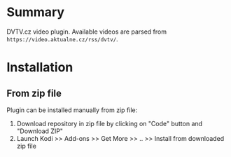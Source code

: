 # Summary

DVTV.cz video plugin. Available videos are parsed from `https://video.aktualne.cz/rss/dvtv/`.

# Installation

## From zip file
Plugin can be installed manually from zip file:

1) Download repository in zip file by clicking on "Code" button and "Download ZIP"
2) Launch Kodi >> Add-ons >> Get More >> .. >> Install from downloaded zip file
